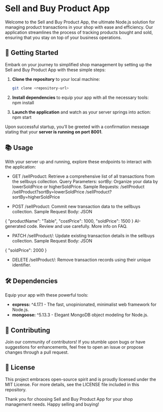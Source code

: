 # Sell and Buy Product App

Welcome to the Sell and Buy Product App, the ultimate Node.js solution for managing product transactions in your shop with ease and efficiency. Our application streamlines the process of tracking products bought and sold, ensuring that you stay on top of your business operations.

## 🚀 Getting Started

Embark on your journey to simplified shop management by setting up the Sell and Buy Product App with these simple steps:

1. **Clone the repository** to your local machine:
   ```bash
   git clone <repository-url>

2. **Install dependencies** to equip your app with all the necessary tools:
npm install

3. **Launch the application** and watch as your server springs into action:
npm start


Upon successful startup, you’ll be greeted with a confirmation message stating that your **server is running on port 8001**.


## 📚 Usage
With your server up and running, explore these endpoints to interact with the application:

- GET /sellProduct: Retrieve a comprehensive list of all transactions from the sellbuys collection.
Query Parameters:
sortBy: Organize your data by lowerSoldPrice or higherSoldPrice.
Sample Requests:
/sellProduct
/sellProduct?sortBy=lowerSoldPrice
/sellProduct?sortBy=higherSoldPrice

- POST /sellProduct: Commit new transaction data to the sellbuys collection.
Sample Request Body:
JSON

{
  "productName": "Table",
  "costPrice": 1000,
  "soldPrice": 1500
}
AI-generated code. Review and use carefully. More info on FAQ.

- PATCH /sellProduct/<id>: Update existing transaction details in the sellbuys collection.
Sample Request Body:
JSON

{
  "soldPrice": 2000
}

- DELETE /sellProduct/<id>: Remove transaction records using their unique identifier.

## 🛠 Dependencies
Equip your app with these powerful tools:

- **express:** ^4.17.1 - The fast, unopinionated, minimalist web framework for Node.js.
- **mongoose:** ^5.13.3 - Elegant MongoDB object modeling for Node.js.

## 🤝 Contributing

Join our community of contributors! If you stumble upon bugs or have suggestions for enhancements, feel free to open an issue or propose changes through a pull request.

## 📄 License

This project embraces open-source spirit and is proudly licensed under the MIT License. For more details, see the LICENSE file included in this repository.

Thank you for choosing Sell and Buy Product App for your shop management needs. Happy selling and buying!


